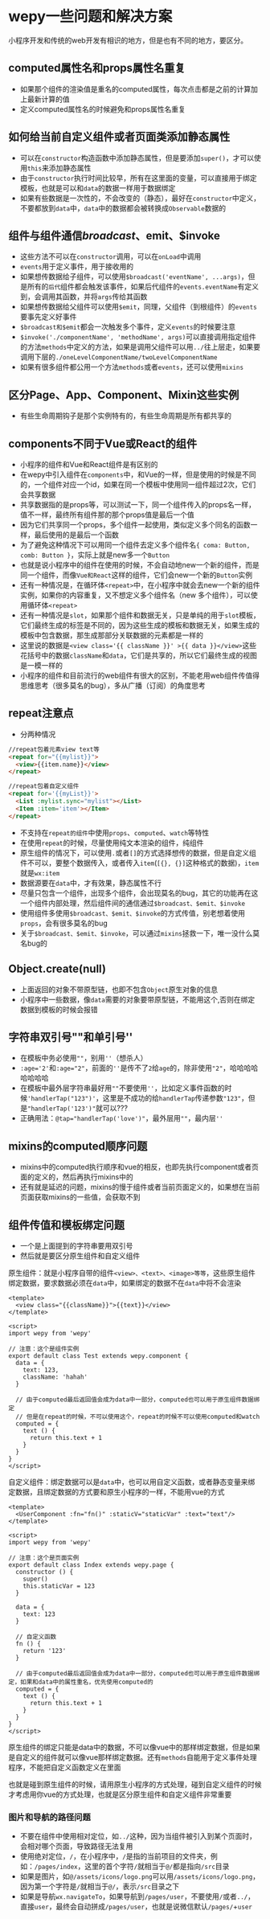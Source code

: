 # wepy一些问题和解决方案

小程序开发和传统的web开发有相识的地方，但是也有不同的地方，要区分。

## computed属性名和props属性名重复

- 如果那个组件的渲染值是重名的computed属性，每次点击都是之前的计算加上最新计算的值
- 定义computed属性名的时候避免和props属性名重复

## 如何给当前自定义组件或者页面类添加静态属性

- 可以在`constructor`构造函数中添加静态属性，但是要添加`super()`，才可以使用`this`来添加静态属性
- 由于`constructor`执行时间比较早，所有在这里面的变量，可以直接用于绑定模板，也就是可以和`data`的数据一样用于数据绑定
- 如果有些数据是一次性的，不会改变的（静态），最好在`constructor`中定义，不要都放到`data`中，`data`中的数据都会被转换成`Observable`数据的

## 组件与组件通信$broadcast、$emit、$invoke

- 这些方法不可以在`constructor`调用，可以在`onLoad`中调用
- `events`用于定义事件，用于接收用的
- 如果想传数据给子组件，可以使用`$broadcast('eventName', ...args)`，但是所有的`后代`组件都会触发该事件，如果后代组件的`events.eventName`有定义到，会调用其函数，并将`args`传给其函数
- 如果想传数据给父组件可以使用`$emit`，同理，父组件（到根组件）的`events`要事先定义好事件
- `$broadcast和$emit`都会一次触发多个事件，定义`events`的时候要注意
- `$invoke('./componentName', 'methodName', args)`可以直接调用指定组件的方法`methods`中定义的方法，如果是调用父组件可以用`../`往上层走，如果要调用下层的`./oneLevelComponentName/twoLevelComponentName`
- 如果有很多组件都公用一个方法`methods`或者`events`，还可以使用`mixins`

## 区分Page、App、Component、Mixin这些实例

- 有些生命周期钩子是那个实例特有的，有些生命周期是所有都共享的

## components不同于Vue或React的组件

- 小程序的组件和Vue和React组件是有区别的
- 在wepy中引入组件在`components`中，和Vue的一样，但是使用的时候是不同的，一个组件对应一个id，如果在同一个模板中使用同一组件超过2次，它们会共享数据
- 共享数据指的是props等，可以测试一下，同一个组件传入的props名一样，值不一样，最终所有组件那的那个props值是最后一个值
- 因为它们共享同一个props，多个组件一起使用，类似定义多个同名的函数一样，最后使用的是最后一个函数
- 为了避免这种情况下可以用同一个组件去定义多个组件名`{ coma: Button, comb: Button }`，实际上就是new多一个`Button`
- 也就是说小程序中的组件在使用的时候，不会自动地new一个新的组件，而是同一个组件，而像`Vue和React`这样的组件，它们会new一个新的`Button`实例
- 还有一种情况是，在循环体`<repeat>`中，在小程序中就会去new一个新的组件实例，如果你的内容重复，又不想定义多个组件名（new 多个组件），可以使用循环体`<repeat>`
- 还有一种情况是`slot`，如果那个组件和数据无关，只是单纯的用于`slot`模板，它们最终生成的标签是不同的，因为这些生成的模板和数据无关，如果生成的模板中包含数据，那生成那部分关联数据的元素都是一样的
- 这里说的数据是`<view class='{{ className }}' >{{ data }}</view>`这些花括号中的数据`className`和`data`，它们是共享的，所以它们最终生成的视图是一模一样的
- 小程序的组件和目前流行的web组件有很大的区别，不能老用web组件传值得思维思考（很多莫名的bug），多从广播（订阅）的角度思考

## repeat注意点

- 分两种情况

```html
//repeat包着元素view text等
<repeat for="{{mylist}}">
  <view>{{item.name}}</view>
</repeat>

//repeat包着自定义组件
<repeat for='{{myList}}'>
  <List :mylist.sync="mylist"></List>
  <Item :item='item'></Item>
</repeat>
```

- 不支持在`repeat的组件`中使用`props`、`computed`、`watch`等特性
- 在使用`repeat`的时候，尽量使用纯文本渲染的组件，纯组件
- 原生组件的情况下，可以使用`.`或者`[]`的方式选择想传的数据，但是自定义组件不可以，要整个数据传入，或者传入`item`(`[{}, {}]`这种格式的数据)，`item`就是`wx:item`
- 数据源要在`data`中，才有效果，静态属性不行
- 尽量只包含一个组件，出现多个组件，会出现莫名的bug，其它的功能再在这一个组件内部处理，然后组件间的通信通过`$broadcast、$emit、$invoke`
- 使用组件多使用`$broadcast、$emit、$invoke`的方式传值，别老想着使用`props`，会有很多莫名的bug
- 关于`$broadcast、$emit、$invoke`，可以通过`mixins`拯救一下，唯一没什么莫名bug的

## Object.create(null)

- 上面返回的对象不带原型链，也即不包含`Object`原生对象的信息
- 小程序中一些数据，像`data`需要的对象要带原型链，不能用这个,否则在绑定数据到模板的时候会报错

## 字符串双引号""和单引号''

- 在模板中务必使用`""`，别用`''`（想杀人）
- `:age='2'`和`:age="2"`，前面的`''`是传不了`2`给`age`的，除非使用`"2"`，哈哈哈哈哈哈哈哈
- 在模板中最外层字符串最好用`""`不要使用`''`，比如定义事件函数的时候`'handlerTap("123")'`，这里是不成功的给`handlerTap`传递参数`"123"`，但是`"handlerTap('123')"`就可以???
- 正确用法：`@tap="handlerTap('love')"`，最外层用`""`，最内层`''`

## mixins的computed顺序问题

- mixins中的computed执行顺序和vue的相反，也即先执行component或者页面的定义的，然后再执行mixins中的
- 还有就是延迟的问题，mixins的慢于组件或者当前页面定义的，如果想在当前页面获取mixins的一些值，会获取不到

## 组件传值和模板绑定问题

- 一个是上面提到的字符串要用双引号
- 然后就是要区分原生组件和自定义组件

原生组件：就是小程序自带的组件`<view>、<text>、<image>等等`，这些原生组件绑定数据，要求数据必须在`data`中，如果绑定的数据不在`data`中将不会渲染

```vue
<template>
  <view class="{{className}}">{{text}}</view>
</template>

<script>
import wepy from 'wepy'

// 注意：这个是组件实例
export default class Test extends wepy.component {
  data = {
    text: 123,
    className: 'hahah'
  }
  
  // 由于computed最后返回值会成为data中一部分，computed也可以用于原生组件数据绑定
  // 但是在repeat的时候，不可以使用这个，repeat的时候不可以使用computed和watch
  computed = {
    text () {
      return this.text + 1
    }
  }
}
</script>
```

自定义组件：绑定数据可以是`data`中，也可以用自定义函数，或者静态变量来绑定数据，且绑定数据的方式要和原生小程序的一样，不能用vue的方式

```vue
<template>
  <UserComponent :fn="fn()" :staticV="staticVar" :text="text"/>
</template>

<script>
import wepy from 'wepy'

// 注意：这个是页面实例
export default class Index extends wepy.page {
  constructor () {
    super()
    this.staticVar = 123
  }

  data = {
    text: 123
  }
  
  // 自定义函数
  fn () {
    return '123'
  }
  
  // 由于computed最后返回值会成为data中一部分，computed也可以用于原生组件数据绑定，如果和data中的属性重名，优先使用computed的
  computed = {
    text () {
      return this.text + 1
    }
  }
}
</script>
```

原生组件的绑定只能是data中的数据，不可以像vue中的那样绑定数据，但是如果是自定义的组件就可以像vue那样绑定数据。还有`methods`自能用于定义事件处理程序，不能把自定义函数定义在里面

也就是碰到原生组件的时候，请用原生小程序的方式处理，碰到自定义组件的时候才考虑用你vue的方式处理，也就是区分原生组件和自定义组件非常重要

### 图片和导航的路径问题

- 不要在组件中使用相对定位，如`../`这种，因为当组件被引入到某个页面时，会相对哪个页面，导致路径无法复用
- 使用绝对定位，`/`，在小程序中，`/`是指的当前项目的文件夹，例如：`/pages/index`，这里的首个字符`/`就相当于`@/`都是指向`/src`目录
- 如果是图片，如`@/assets/icons/logo.png`可以用`/assets/icons/logo.png`，因为第一个字符是`/`就相当于`@/`，表示`/src`目录之下
- 如果是导航`wx.navigateTo`，如果导航到`/pages/user`，不要使用`/`或者`../`，直接`user`，最终会自动拼成`/pages/user`，也就是说微信默认`/pages/`+`user`
